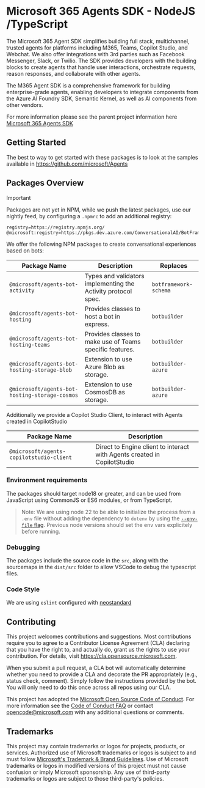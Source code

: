 # Microsoft 365 Agents SDK - NodeJS /TypeScript

The Microsoft 365 Agent SDK simplifies building full stack, multichannel, trusted agents for platforms including M365, Teams, Copilot Studio, and Webchat. We also offer integrations with 3rd parties such as Facebook Messenger, Slack, or Twilio. The SDK provides developers with the building blocks to create agents that handle user interactions, orchestrate requests, reason responses, and collaborate with other agents.

The M365 Agent SDK is a comprehensive framework for building enterprise-grade agents, enabling developers to integrate components from the Azure AI Foundry SDK, Semantic Kernel, as well as AI components from other vendors.

For more information please see the parent project information here [Microsoft 365 Agents SDK](https://aka.ms/agents)

## Getting Started

The best to way to get started with these packages is to look at the samples available in https://github.com/microsoft/Agents

## Packages Overview

> [!IMPORTANT]
> Packages are not yet in NPM, while we push the latest packages, use our nightly feed, by configuring a `.npmrc` to add an additional registry:

```env
registry=https://registry.npmjs.org/
@microsoft:registry=https://pkgs.dev.azure.com/ConversationalAI/BotFramework/_packaging/SDK/npm/registry/
```


We offer the following NPM packages to create conversational experiences based on bots:

| Package Name | Description | Replaces|
|--------------|-------------|---------|
| `@microsoft/agents-bot-activity` | Types and validators implementing the Activity protocol spec. | `botframework-schema` |
| `@microsoft/agents-bot-hosting` | Provides classes to host a bot in express.  | `botbuilder` |
| `@microsoft/agents-bot-hosting-teams` | Provides classes to make use of Teams specific features.  | `botbuilder` |
| `@microsoft/agents-bot-hosting-storage-blob` | Extension to use Azure Blob as storage.  | `botbuilder-azure` |
| `@microsoft/agents-bot-hosting-storage-cosmos` | Extension to use CosmosDB as storage.  | `botbuilder-azure` |


Additionally we provide a Copilot Studio Client, to interact with Agents created in CopilotStudio

| Package Name | Description |
|--------------|-------------|
| `@microsoft/agents-copilotstudio-client`| Direct to Engine client to interact with Agents created in CopilotStudio

### Environment requirements

The packages should target node18 or greater, and can be used from JavaScript using CommonJS or ES6 modules, or from TypeScript.

> Note: We are using node 22 to be able to initialize the process from a `.env` file without adding the dependency to `dotenv` by using the [`--env-file` flag](https://nodejs.org/en/learn/command-line/how-to-read-environment-variables-from-nodejs). Previous node versions should set the env vars explicitely before running.

### Debugging

The packages include the source code in the `src`, along with the sourcemaps in the `dist/src` folder to allow VSCode to debug the typescript files.

### Code Style

We are using `eslint` configured with [neostandard](https://github.com/neostandard/neostandard)

## Contributing

This project welcomes contributions and suggestions.  Most contributions require you to agree to a
Contributor License Agreement (CLA) declaring that you have the right to, and actually do, grant us
the rights to use your contribution. For details, visit https://cla.opensource.microsoft.com.

When you submit a pull request, a CLA bot will automatically determine whether you need to provide
a CLA and decorate the PR appropriately (e.g., status check, comment). Simply follow the instructions
provided by the bot. You will only need to do this once across all repos using our CLA.

This project has adopted the [Microsoft Open Source Code of Conduct](https://opensource.microsoft.com/codeofconduct/).
For more information see the [Code of Conduct FAQ](https://opensource.microsoft.com/codeofconduct/faq/) or
contact [opencode@microsoft.com](mailto:opencode@microsoft.com) with any additional questions or comments.

## Trademarks

This project may contain trademarks or logos for projects, products, or services. Authorized use of Microsoft 
trademarks or logos is subject to and must follow 
[Microsoft's Trademark & Brand Guidelines](https://www.microsoft.com/en-us/legal/intellectualproperty/trademarks/usage/general).
Use of Microsoft trademarks or logos in modified versions of this project must not cause confusion or imply Microsoft sponsorship.
Any use of third-party trademarks or logos are subject to those third-party's policies.

